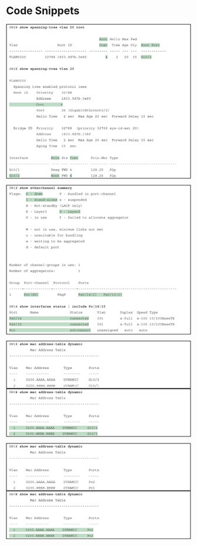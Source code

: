 # Code Snippets

[![Images](images/vol1_appl-1.jpg)](vol1_appl.xhtml#appl-1a)

[![Images](images/vol1_appl-2.jpg)](vol1_appl.xhtml#appl-2a)

[![Images](images/vol1_appl-3.jpg)](vol1_appl.xhtml#appl-3a)

[![Images](images/vol1_appl-4.jpg)](vol1_appl.xhtml#appl-4a)